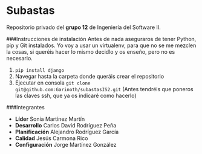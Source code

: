Subastas
===========

Repositorio privado del **grupo 12** de Ingeniería del Software II.


###Instrucciones de instalación
Antes de nada aseguraros de tener Python, pip y Git instalados. Yo voy a usar un virtualenv, para que no se me mezclen la cosas, si queréis hacer lo mismo decidlo y os enseño, pero no es necesario.

1. ```pip install django```
2. Navegar hasta la carpeta donde queráis crear el repositorio
3. Ejecutar en consola ```git clone git@github.com:Garinoth/subastasIS2.git``` (Antes tendréis que poneros las claves ssh, que ya os indicaré como hacerlo)





###Integrantes

- **Líder**         Sonia Martínez Martín
- **Desarrollo**    Carlos David Rodríguez Peña
- **Planificación** Alejandro Rodríguez García
- **Calidad**       Jesús Carmona Rico
- **Configuración** Jorge Martínez González

